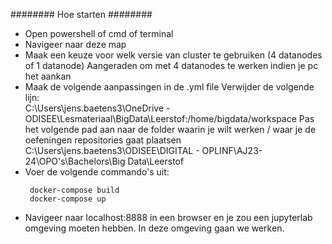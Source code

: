 ########
Hoe starten
########

- Open powershell of cmd of terminal
- Navigeer naar deze map
- Maak een keuze voor welk versie van cluster te gebruiken (4 datanodes of 1 datanode)
	Aangeraden om met 4 datanodes te werken indien je pc het aankan
- Maak de volgende aanpassingen in de .yml file
	Verwijder de volgende lijn: 		
		C:\Users\jens.baetens3\OneDrive - ODISEE\Lesmateriaal\BigData\Leerstof:/home/bigdata/workspace
	Pas het volgende pad aan naar de folder waarin je wilt werken / waar je de oefeningen repositories gaat plaatsen
		 C:\Users\jens.baetens3\ODISEE\DIGITAL - OPLINF\AJ23-24\OPO's\Bachelors\Big Data\Leerstof
- Voer de volgende commando's uit:
   ````
	docker-compose build
	docker-compose up
   ````
- Navigeer naar localhost:8888 in een browser en je zou een jupyterlab omgeving moeten hebben. In deze omgeving gaan we werken.		